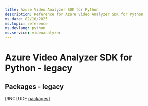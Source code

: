 ```yaml
---
title: Azure Video Analyzer SDK for Python
description: Reference for Azure Video Analyzer SDK for Python
ms.date: 02/10/2025
ms.topic: reference
ms.devlang: python
ms.service: videoanalyzer
---
```

# Azure Video Analyzer SDK for Python - legacy
## Packages - legacy
[!INCLUDE [packages](video-analyzer-index.md)]